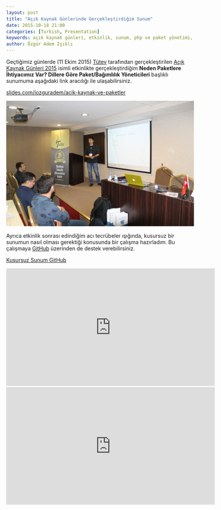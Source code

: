 ```yaml
---
layout: post
title: "Açık Kaynak Günlerinde Gerçekleştirdiğim Sunum"
date: 2015-10-18 21:00
categories: [Turkish, Presentation]
keywords: açık kaynak günleri, etkinlik, sunum, php ve paket yönetimi, paket geliştirme, kütüphane geliştirme, library
author: Özgür Adem Işıklı
---
```


Geçtiğimiz günlerde (11 Ekim 2015) [Tütev](http://tutev.org.tr) tarafından gerçekleştirilen [Açık Kaynak Günleri 2015](http://acikkaynakgunleri.org/) isimli etkinlikte gerçekleştirdiğim **Neden Paketlere İhtiyacımız Var? Dillere Göre Paket/Bağımlılık Yöneticileri** başlıklı sunumuma aşağıdaki link aracılığı ile ulaşabilirsiniz.

[slides.com/iozguradem/acik-kaynak-ve-paketler](https://slides.com/iozguradem/acik-kaynak-ve-paketler)

<img class="img-memories" src="/images/memories/2015_07.jpg"/>

Ayrıca etkinlik sonrası edindiğim acı tecrübeler ışığında, kusursuz bir sunumun nasıl olması gerektiği konusunda bir çalışma hazırladım. Bu çalışmaya [GitHub](https://github.com/ozziest/kusursuz-sunum) üzerinden de destek verebilirsiniz.

[Kusursuz Sunum GitHub](https://github.com/ozziest/perfect-presentation)

<iframe width="560" height="315" src="https://www.youtube.com/embed/R8bIQvMW8tY" frameborder="0" allowfullscreen></iframe>

<iframe width="560" height="315" src="https://www.youtube.com/embed/za1h8ZoJMKo" frameborder="0" allowfullscreen></iframe>
